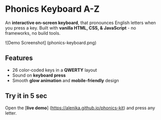 # Phonics Keyboard A-Z

An **interactive on-screen keyboard**, that pronounces English letters when you press a key.
Built with **vanilla HTML, CSS, & JavaScript** - no frameworks, no build tools.

![Demo Screenshot] (phonics-keyboard.png)

## Features
- 26 color-coded keys in a **QWERTY** layout
- Sound on **keyboard press**
- Smooth **glow animation** and **mobile-friendly** design

## Try it in 5 sec
Open the [**live demo**] (https://alenika.github.io/phonics-kit) and press any letter.
